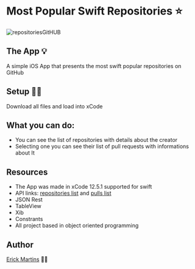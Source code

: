 # Most Popular Swift Repositories ⭐ 
![repositoriesGitHUB](https://user-images.githubusercontent.com/84104484/149849186-385c6da8-9f72-4ca7-a21a-0848711fe761.gif)

## The App 💡

A simple iOS App that presents the most swift popular repositories on GitHub

## Setup 👨‍💻

Download all files and load into xCode

## What you can do:

* You can see the list of repositories with details about the creator
* Selecting one you can see their list of pull requests with informations about It 

## Resources
* The App was made in xCode 12.5.1 supported for swift
* API links: <a href="https://api.github.com/search/repositories?q=language:Swift&sort=stars&page=1">repositories list</a> 
and <a href="https://api.github.com/repos//%3Creposit%C3%B3rio%3E/pulls">pulls list</a>
* JSON Rest
* TableView
* Xib
* Constrants
* All project based in object oriented programming

## Author
<a href="https://www.linkedin.com/in/erick-martins-09a967208/">Erick Martins</a> 🙋‍♂️

